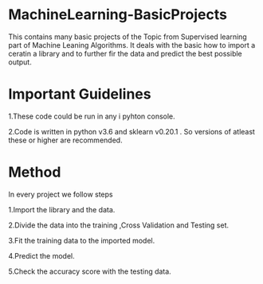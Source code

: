 # MachineLearning-BasicProjects

This contains many basic projects of the Topic from Supervised learning part of Machine Leaning Algorithms. 
It deals with the basic how to import a ceratin a library and to further fir the data and predict the best possible output.

# Important Guidelines

1.These code could be run in any i pyhton console.

2.Code is written in python v3.6 and sklearn v0.20.1 . So versions of atleast these or higher are recommended.

# Method

In every project we follow steps

1.Import the library and the data.

2.Divide the data into the training ,Cross Validation and Testing set.

3.Fit the training data to the imported model.

4.Predict the model.

5.Check the accuracy score with the testing data.
